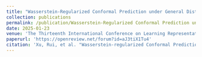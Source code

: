 ```yaml
---
title: "Wasserstein-Regularized Conformal Prediction under General Distribution Shift"
collection: publications
permalink: /publication/Wasserstein-Regularized Conformal Prediction under General Distribution Shift
date: 2025-01-23
venue: 'The Thirteenth International Conference on Learning Representations'
paperurl: 'https://openreview.net/forum?id=aJ3tiX1Tu4'
citation: 'Xu, Rui, et al. "Wasserstein-regularized Conformal Prediction under General Distribution Shift." arXiv preprint arXiv:2501.13430 (2025).'
---
```

